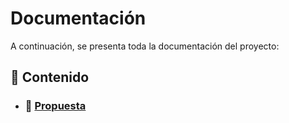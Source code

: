 # **Documentación**

A continuación, se presenta toda la documentación del proyecto:

## 📌 Contenido

- ### 📜 **[Propuesta](./pages/proposal/proposal.md)**